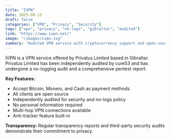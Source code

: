 ```yaml
---
title: "IVPN"
date: 2025-08-13
draft: false
categories: ["VPN", "Privacy", "Security"]
tags: ["vpn", "privacy", "no-logs", "gibraltar", "audited"]
link: "https://www.ivpn.net/"
image: "/images/ivpn.svg"
summary: "Audited VPN service with cryptocurrency support and open-source clients."
---
```


IVPN is a VPN service offered by Privatus Limited based in Gibraltar. Privatus Limited has been independently audited by cure53 and has undergone a no-logging audit and a comprehensive pentest report.

**Key Features:**

- Accept Bitcoin, Monero, and Cash as payment methods
- All clients are open source
- Independently audited for security and no-logs policy
- No personal information required
- Multi-hop VPN connections available
- Anti-tracker feature built-in

**Transparency:** Regular transparency reports and third-party security audits demonstrate their commitment to privacy.
